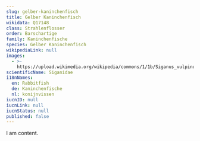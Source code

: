 ```yaml
---
slug: gelber-kaninchenfisch
title: Gelber Kaninchenfisch
wikidata: Q17148
class: Strahlenflosser
order: Barschartige
family: Kaninchenfische
species: Gelber Kaninchenfisch
wikipediaLink: null
images:
  - >-
    https://upload.wikimedia.org/wikipedia/commons/1/1b/Siganus_vulpinus_1_edit.jpg
scientificName: Siganidae
i18nNames:
  en: Rabbitfish
  de: Kaninchenfische
  nl: konijnvissen
iucnID: null
iucnLink: null
iucnStatus: null
published: false
---
```


I am content.
